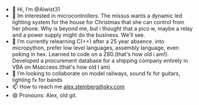 - 👋 Hi, I’m @Alwist31
- 👀 Im interested in microcontrollers. The missus wants a dynamic led lighting system for the house for Christmas that she can control from her phone. Why is beyond me, but i thought that a pico w, maybe a relay and a power supply might do the business. We'll see.
- 🌱 I’m currently relearning  C(++) after a 25 year absence. into micropython, prefer low level languages, assembly language, even poking in hex. Learned to code on a Z80.(that's how old i am!). Developed a procurement database for a shipping company entirely in VBA on Msaccess.(that's how old I am)
- 💞️ I’m looking to collaborate on model railways, sound fx for guitars, lighting fx for bands
- 📫 How to reach me alex.steinberg@sky.com
- 😄 Pronouns: Alex, old git.


<!---
Alwist31/Alwist31 is a ✨ special ✨ repository because its `README.md` (this file) appears on your GitHub profile.
You can click the Preview link to take a look at your changes.
--->
